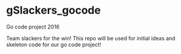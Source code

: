 # gSlackers_gocode
Go code project 2016

Team slackers for the win! This repo will be used for initial ideas and skeleton code for our go code project!
